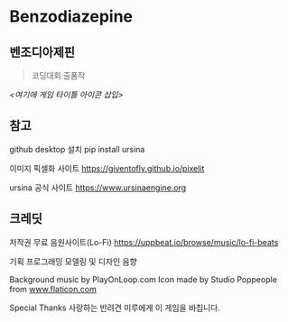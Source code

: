 # Benzodiazepine
## 벤조디아제핀
> 코딩대회 출품작

*<여기에 게임 타이틀 아이콘 삽입>*
## 참고
github desktop 설치
pip install ursina

이미지 픽셀화 사이트
https://giventofly.github.io/pixelit

ursina 공식 사이트
https://www.ursinaengine.org

## 크레딧
저작권 무료 음원사이트(Lo-Fi)
https://uppbeat.io/browse/music/lo-fi-beats

기획
프로그래밍
모델링 및 디자인
음향


Background music by PlayOnLoop.com
Icon made by Studio Poppeople from www.flaticon.com

Special Thanks
사랑하는 반려견 미루에게 이 게임을 바칩니다.
